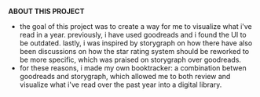 **ABOUT THIS PROJECT**

- the goal of this project was to create a way for me to visualize what i've read in a year. previously, i have used goodreads and i found the UI to be outdated. lastly, i was inspired by storygraph on how there have also been discussions on how the star rating system should be reworked to be more specific, which was praised on storygraph over goodreads.
- for these reasons, i made my own booktracker: a combination betwen goodreads and storygraph, which allowed me to both review and visualize what i've read over the past year into a digital library.
